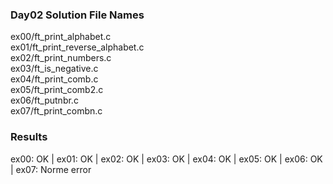 ### Day02 Solution File Names

ex00/ft_print_alphabet.c <br>
ex01/ft_print_reverse_alphabet.c <br>
ex02/ft_print_numbers.c <br>
ex03/ft_is_negative.c <br>
ex04/ft_print_comb.c <br>
ex05/ft_print_comb2.c <br>
ex06/ft_putnbr.c <br>
ex07/ft_print_combn.c 

### Results 

ex00: OK | ex01: OK | ex02: OK | ex03: OK | ex04: OK | ex05: OK | ex06: OK | ex07: Norme error
